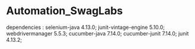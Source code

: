 # Automation_SwagLabs
dependencies : selenium-java 4.13.0; junit-vintage-engine 5.10.0; webdrivermanager 5.5.3; cucumber-java 7.14.0; cucumber-junit 7.14.0; junit 4.13.2;
